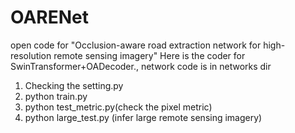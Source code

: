 # OARENet
open code for "Occlusion-aware road extraction network for high-resolution remote sensing imagery"
Here is the coder for SwinTransformer+OADecoder., network code is in networks dir
1. Checking the setting.py
2. python train.py
3. python test_metric.py(check the pixel metric)
4. python large_test.py (infer large remote sensing imagery)
